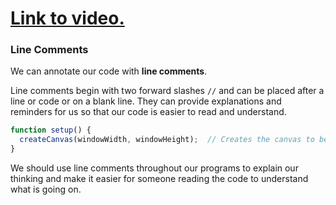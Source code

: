 # [Link to video.](https://www.youtube.com/watch?v=NstjSJnhwFI&list=PLVD25niNi0BnKbPM0lUEfNYcWixQZ98cY)

### Line Comments

We can annotate our code with **line comments**. 

Line comments begin with two forward slashes `//` and can be placed after a line or code or on a blank line.
They can provide explanations and reminders for us so that our code is easier to read and understand.

```js
function setup() {
  createCanvas(windowWidth, windowHeight);  // Creates the canvas to be the maximum size 
}
```

We should use line comments throughout our programs to explain our thinking and make it easier for someone reading the code to understand what is going on.
